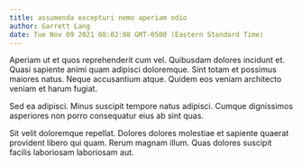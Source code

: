 ```yaml
---
title: assumenda excepturi nemo aperiam odio
author: Garrett Lang
date: Tue Nov 09 2021 08:02:08 GMT-0500 (Eastern Standard Time)
---
```

Aperiam ut et quos reprehenderit cum vel. Quibusdam dolores incidunt et. Quasi sapiente animi quam adipisci doloremque. Sint totam et possimus maiores natus. Neque accusantium atque. Quidem eos veniam architecto veniam et harum fugiat.

 Sed ea adipisci. Minus suscipit tempore natus adipisci. Cumque dignissimos asperiores non porro consequatur eius ab sint quas.

 Sit velit doloremque repellat. Dolores dolores molestiae et sapiente quaerat provident libero qui quam. Rerum magnam illum. Quas dolores suscipit facilis laboriosam laboriosam aut.